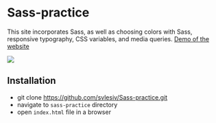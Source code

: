 # Sass-practice
This site incorporates Sass, as well as choosing colors with Sass, responsive typography, CSS variables, and media queries. [Demo of the website](http://svitlanalesiv.me/assignment2/index.html)

![](./img/sass-practice.gif)

## Installation
* git clone https://github.com/svlesiv/Sass-practice.git
* navigate to `sass-practice` directory
* open `index.html` file in a browser